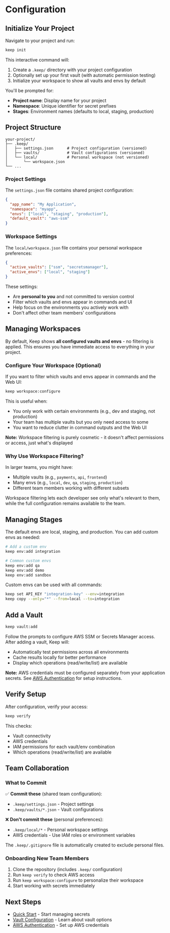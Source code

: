 # Configuration

## Initialize Your Project

Navigate to your project and run:

```bash
keep init
```

This interactive command will:
1. Create a `.keep/` directory with your project configuration
2. Optionally set up your first vault (with automatic permission testing)
3. Initialize your workspace to show all vaults and envs by default

You'll be prompted for:
- **Project name**: Display name for your project
- **Namespace**: Unique identifier for secret prefixes
- **Stages**: Environment names (defaults to local, staging, production)

## Project Structure

```
your-project/
├── .keep/
│   ├── settings.json      # Project configuration (versioned)
│   ├── vaults/            # Vault configurations (versioned)
│   └── local/             # Personal workspace (not versioned)
│       └── workspace.json
└── ...
```

### Project Settings

The `settings.json` file contains shared project configuration:

```json
{
  "app_name": "My Application",
  "namespace": "myapp",
  "envs": ["local", "staging", "production"],
  "default_vault": "aws-ssm"
}
```

### Workspace Settings

The `local/workspace.json` file contains your personal workspace preferences:

```json
{
  "active_vaults": ["ssm", "secretsmanager"],
  "active_envs": ["local", "staging"]
}
```

These settings:
- Are **personal to you** and not committed to version control
- Filter which vaults and envs appear in commands and UI
- Help focus on the environments you actively work with
- Don't affect other team members' configurations

## Managing Workspaces

By default, Keep shows **all configured vaults and envs** - no filtering is applied. This ensures you have immediate access to everything in your project.

### Configure Your Workspace (Optional)

If you want to filter which vaults and envs appear in commands and the Web UI:

```bash
keep workspace:configure
```

This is useful when:
- You only work with certain environments (e.g., dev and staging, not production)
- Your team has multiple vaults but you only need access to some
- You want to reduce clutter in command outputs and the Web UI

**Note:** Workspace filtering is purely cosmetic - it doesn't affect permissions or access, just what's displayed

### Why Use Workspace Filtering?

In larger teams, you might have:
- Multiple vaults (e.g., `payments`, `api`, `frontend`)
- Many envs (e.g., `local`, `dev`, `qa`, `staging`, `production`)
- Different team members working with different subsets

Workspace filtering lets each developer see only what's relevant to them, while the full configuration remains available to the team.

## Managing Stages

The default envs are local, staging, and production. You can add custom envs as needed:

```bash
# Add a custom env
keep env:add integration

# Common custom envs
keep env:add qa
keep env:add demo
keep env:add sandbox
```

Custom envs can be used with all commands:
```bash
keep set API_KEY "integration-key" --env=integration
keep copy --only="*" --from=local --to=integration
```

## Add a Vault

```bash
keep vault:add
```

Follow the prompts to configure AWS SSM or Secrets Manager access. After adding a vault, Keep will:
- Automatically test permissions across all environments
- Cache results locally for better performance
- Display which operations (read/write/list) are available

**Note:** AWS credentials must be configured separately from your application secrets. See [AWS Authentication](/guide/aws-authentication) for setup instructions.

## Verify Setup

After configuration, verify your access:

```bash
keep verify
```

This checks:
- Vault connectivity
- AWS credentials
- IAM permissions for each vault/env combination
- Which operations (read/write/list) are available

## Team Collaboration

### What to Commit

✅ **Commit these** (shared team configuration):
- `.keep/settings.json` - Project settings
- `.keep/vaults/*.json` - Vault configurations

❌ **Don't commit these** (personal preferences):
- `.keep/local/*` - Personal workspace settings
- AWS credentials - Use IAM roles or environment variables

The `.keep/.gitignore` file is automatically created to exclude personal files.

### Onboarding New Team Members

1. Clone the repository (includes `.keep/` configuration)
2. Run `keep verify` to check AWS access
3. Run `keep workspace:configure` to personalize their workspace
4. Start working with secrets immediately

## Next Steps

- [Quick Start](./quick-start) - Start managing secrets
- [Vault Configuration](./vaults) - Learn about vault options
- [AWS Authentication](./aws-authentication) - Set up AWS credentials